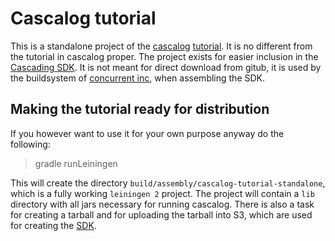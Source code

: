 # Cascalog tutorial

This is a standalone project of the [cascalog][cascalog] [tutorial][tutorial]. It is no different from
the tutorial in cascalog proper. The project exists for easier inclusion in the
[Cascading SDK][sdk]. It is not meant for direct download from gitub, it is used
by the buildsystem of [concurrent inc][concurrent], when assembling the SDK. 

## Making the tutorial ready for distribution

If you however want to use it for your own purpose anyway do the following:

 > gradle runLeiningen

This will create the directory `build/assembly/cascalog-tutorial-standalone`,
which is a fully working `leiningen 2` project. The project will contain a `lib`
directory with all jars necessary for running cascalog. There is also a task for
creating a tarball and for uploading the tarball into S3, which are used for
creating the [SDK][sdk].


[cascalog]: https://github.com/nathanmarz/cascalog
[tutorial]: http://nathanmarz.com/blog/introducing-cascalog-a-clojure-based-query-language-for-hado.html
[sdk]: http://cascading.org/sdk
[concurrent]: http://concurrentinc.com/



